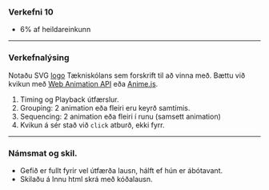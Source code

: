 ### Verkefni 10
- 6% af heildareinkunn

---

### Verkefnalýsing

Notaðu SVG [logo](https://tskoli.is/wp-content/uploads/2018/07/ts-logo.svg) Tækniskólans sem forskrift til að vinna með. Bættu við kvikun með [Web Animation API](https://github.com/GunnarThorunnarson/FORR3JS05DU/wiki/Kvikun#web-animation-api-waapi) eða [Anime.js](https://animejs.com/).

<!-- við SVG lógóið sem þú bjóst til í Tímaverkefni 9. -->

1. Timing og Playback útfærslur. 
1. Grouping: 2 animation eða fleiri eru keyrð samtímis.
1. Sequencing: 2 animation eða fleiri í runu (samsett animation)
1. Kvikun á sér stað við `click` atburð, ekki fyrr.

---

### Námsmat og skil.
- Gefið er fullt fyrir vel útfærða lausn, hálft ef hún er ábótavant.
- Skilaðu á Innu html skrá með kóðalausn.
